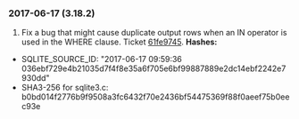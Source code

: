 ### 2017\-06\-17 (3\.18\.2\)

1. Fix a bug that might cause duplicate output rows when an IN operator is
 used in the WHERE clause.
 Ticket [61fe9745](https://sqlite.org/src/info/61fe9745).
**Hashes:**
- SQLITE\_SOURCE\_ID: "2017\-06\-17 09:59:36 036ebf729e4b21035d7f4f8e35a6f705e6bf99887889e2dc14ebf2242e7930dd"
- SHA3\-256 for sqlite3\.c: b0bd014f2776b9f9508a3fc6432f70e2436bf54475369f88f0aeef75b0eec93e




